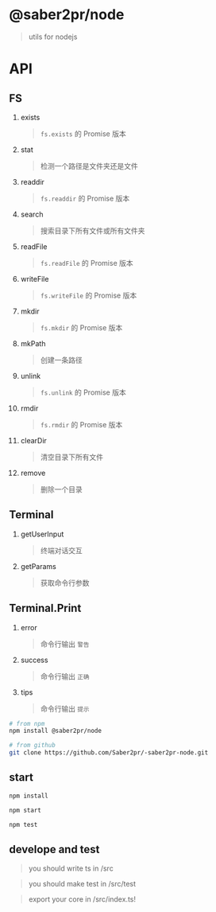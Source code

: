 # @saber2pr/node

> utils for nodejs

# API

## FS

1. exists

   > `fs.exists` 的 Promise 版本

2. stat

   > 检测一个路径是文件夹还是文件

3. readdir

   > `fs.readdir` 的 Promise 版本

4. search

   > 搜索目录下所有文件或所有文件夹

5. readFile

   > `fs.readFile` 的 Promise 版本

6. writeFile

   > `fs.writeFile` 的 Promise 版本

7. mkdir

   > `fs.mkdir` 的 Promise 版本

8. mkPath

   > 创建一条路径

9. unlink

   > `fs.unlink` 的 Promise 版本

10. rmdir

    > `fs.rmdir` 的 Promise 版本

11. clearDir

    > 清空目录下所有文件

12. remove

    > 删除一个目录

## Terminal

1. getUserInput

   > 终端对话交互

2. getParams

   > 获取命令行参数

## Terminal.Print

1. error

   > 命令行输出 `警告`

2. success

   > 命令行输出 `正确`

3. tips

   > 命令行输出 `提示`

```bash
# from npm
npm install @saber2pr/node

# from github
git clone https://github.com/Saber2pr/-saber2pr-node.git
```

## start

```bash
npm install
```

```bash
npm start

npm test

```

## develope and test

> you should write ts in /src

> you should make test in /src/test

> export your core in /src/index.ts!
